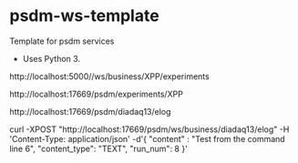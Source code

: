 # psdm-ws-template
Template for psdm services

* Uses Python 3.




http://localhost:5000//ws/business/XPP/experiments


http://localhost:17669/psdm/experiments/XPP

http://localhost:17669/psdm/diadaq13/elog

curl -XPOST "http://localhost:17669/psdm/ws/business/diadaq13/elog" -H 'Content-Type: application/json' -d'{ "content" : "Test from the command line 6", "content_type": "TEXT", "run_num": 8 }'
